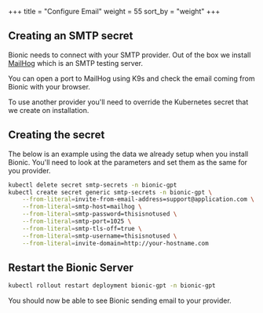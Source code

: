 +++
title = "Configure Email"
weight = 55
sort_by = "weight"
+++

## Creating an SMTP secret

Bionic needs to connect with your SMTP provider. Out of the box we install [MailHog](https://github.com/mailhog/MailHog) which is an SMTP testing server.

You can open a port to MailHog using K9s and check the email coming from Bionic with your browser.

To use another provider you'll need to override the Kubernetes secret that we create on installation.

## Creating the secret

The below is an example using the data we already setup when you install Bionic. You'll need to look at the parameters and set them as the same for you provider.

```sh
kubectl delete secret smtp-secrets -n bionic-gpt
kubectl create secret generic smtp-secrets -n bionic-gpt \
    --from-literal=invite-from-email-address=support@application.com \
    --from-literal=smtp-host=mailhog \
    --from-literal=smtp-password=thisisnotused \
    --from-literal=smtp-port=1025 \
    --from-literal=smtp-tls-off=true \
    --from-literal=smtp-username=thisisnotused \
    --from-literal=invite-domain=http://your-hostname.com
```

## Restart the Bionic Server

```sh
kubectl rollout restart deployment bionic-gpt -n bionic-gpt
```

You should now be able to see Bionic sending email to your provider.